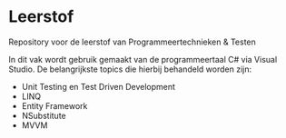 # Leerstof
Repository voor de leerstof van Programmeertechnieken &amp; Testen

In dit vak wordt gebruik gemaakt van de programmeertaal C# via Visual Studio.
De belangrijkste topics die hierbij behandeld worden zijn:
 - Unit Testing en Test Driven Development
 - LINQ
 - Entity Framework
 - NSubstitute
 - MVVM
